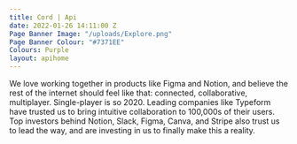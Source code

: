 ```yaml
---
title: Cord | Api
date: 2022-01-26 14:11:00 Z
Page Banner Image: "/uploads/Explore.png"
Page Banner Colour: "#7371EE"
Colours: Purple
layout: apihome
---
```


We love working together in products like Figma and Notion, and believe the rest of the internet should feel like that: connected, collaborative, multiplayer. Single-player is so 2020.
Leading companies like Typeform have trusted us to bring intuitive collaboration to 100,000s of their users. Top investors behind Notion, Slack, Figma, Canva, and Stripe also trust us to lead the way, and are investing in us to finally make this a reality.
